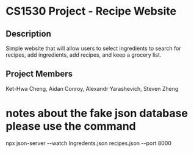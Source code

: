 # CS1530 Project - Recipe Website

## Description
Simple website that will allow users to select ingredients to search for recipes, add ingredients, add recipes, and keep a grocery list.

## Project Members
Ket-Hwa Cheng, Aidan Conroy, Alexandr Yarashevich, Steven Zheng

# notes about the fake json database please use the command 

npx json-server --watch Ingredents.json recipes.json --port 8000